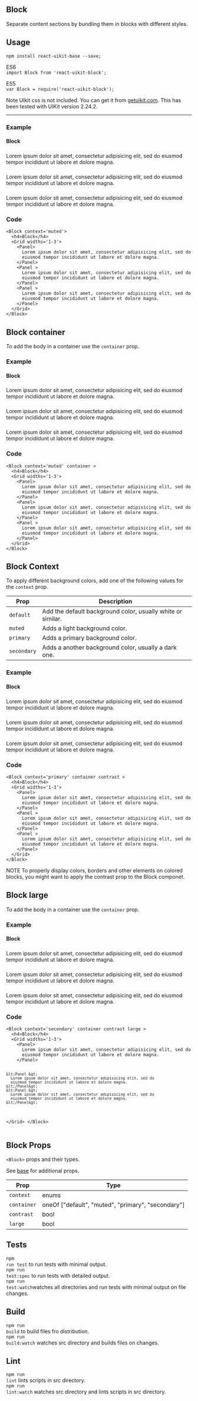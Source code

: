 <div><link rel="stylesheet" href="https://cdnjs.cloudflare.com/ajax/libs/uikit/2.24.2/css/uikit.almost-flat.min.css"/><section><h1>Block</h1><p class="uk-article-lead">Separate content sections by bundling them in blocks with different styles.</p></section><section><h2>Usage</h2><p><code>npm install react-uikit-base --save;</code></p><p>ES6 <br/><code>import Block from &#x27;react-uikit-block&#x27;;</code><br/></p><p>ES5 <br/><code>var Block = require(&#x27;react-uikit-block&#x27;);</code></p><p><span class="uk-badge  uk-badge-danger">Note</span>  UIkit css is not included. You can get it from <a href="http://getuikit.com/">getuikit.com</a>. This has been tested with UIKit version 2.24.2.</p><hr class="uk-article-divider"/><h3 class="example">Example</h3><div class="uk-block  uk-block-muted"><h4>Block</h4><div class="uk-grid  uk-grid-width-1-3"><div class="uk-panel"><h3 class="uk-panel-title"> </h3>Lorem ipsum dolor sit amet, consectetur adipisicing elit, sed do eiusmod tempor incididunt ut labore et dolore magna.</div><div class="uk-panel"><h3 class="uk-panel-title"> </h3>Lorem ipsum dolor sit amet, consectetur adipisicing elit, sed do eiusmod tempor incididunt ut labore et dolore magna.</div><div class="uk-panel"><h3 class="uk-panel-title"> </h3>Lorem ipsum dolor sit amet, consectetur adipisicing elit, sed do eiusmod tempor incididunt ut labore et dolore magna.</div></div></div><h3 class="code">Code</h3><pre class="uk-scrollable-text xml"><code class="xml">&lt;Block context=&#x27;muted&#x27;&gt;
  &lt;h4&gt;Block&lt;/h4&gt;
  &lt;Grid widths=&#x27;1-3&#x27;&gt;
    &lt;Panel&gt;
      Lorem ipsum dolor sit amet, consectetur adipisicing elit, sed do
      eiusmod tempor incididunt ut labore et dolore magna.
    &lt;/Panel&gt;
    &lt;Panel &gt;
      Lorem ipsum dolor sit amet, consectetur adipisicing elit, sed do
      eiusmod tempor incididunt ut labore et dolore magna.
    &lt;/Panel&gt;
    &lt;Panel &gt;
      Lorem ipsum dolor sit amet, consectetur adipisicing elit, sed do
      eiusmod tempor incididunt ut labore et dolore magna.
    &lt;/Panel&gt;
  &lt;/Grid&gt;
&lt;/Block&gt;</code></pre></section><section><h2>Block container</h2><p>To add the body in a container use the <code>container</code> prop.</p><h3 class="example">Example</h3><div class="uk-block  uk-block-muted"><div class="uk-container"><h4>Block</h4><div class="uk-grid  uk-grid-width-1-3"><div class="uk-panel"><h3 class="uk-panel-title"> </h3>Lorem ipsum dolor sit amet, consectetur adipisicing elit, sed do eiusmod tempor incididunt ut labore et dolore magna.</div><div class="uk-panel"><h3 class="uk-panel-title"> </h3>Lorem ipsum dolor sit amet, consectetur adipisicing elit, sed do eiusmod tempor incididunt ut labore et dolore magna.</div><div class="uk-panel"><h3 class="uk-panel-title"> </h3>Lorem ipsum dolor sit amet, consectetur adipisicing elit, sed do eiusmod tempor incididunt ut labore et dolore magna.</div></div></div></div><h3 class="code">Code</h3><pre class="uk-scrollable-text xml"><code class="xml">&lt;Block context=&#x27;muted&#x27; container &gt;
  &lt;h4&gt;Block&lt;/h4&gt;
  &lt;Grid widths=&#x27;1-3&#x27;&gt;
    &lt;Panel&gt;
      Lorem ipsum dolor sit amet, consectetur adipisicing elit, sed do
      eiusmod tempor incididunt ut labore et dolore magna.
    &lt;/Panel&gt;
    &lt;Panel&gt;
      Lorem ipsum dolor sit amet, consectetur adipisicing elit, sed do
      eiusmod tempor incididunt ut labore et dolore magna.
    &lt;/Panel&gt;
    &lt;Panel &gt;
      Lorem ipsum dolor sit amet, consectetur adipisicing elit, sed do
      eiusmod tempor incididunt ut labore et dolore magna.
    &lt;/Panel&gt;
  &lt;/Grid&gt;
&lt;/Block&gt;</code></pre></section><section><h2>Block Context</h2><p>To apply different background colors, add one of the following values for the <code>context</code> prop.</p><table class="uk-table"><thead><tr><th class="uk-text-left">Prop</th><th class="uk-text-left">Description</th></tr></thead><tbody><tr><td class="uk-text-left"><code>default</code></td><td class="uk-text-left">Add the default background color, usually white or similar.</td></tr><tr><td class="uk-text-left"><code>muted</code></td><td class="uk-text-left">Adds a light background color.</td></tr><tr><td class="uk-text-left"><code>primary</code></td><td class="uk-text-left">Adds a primary background color.</td></tr><tr><td class="uk-text-left"><code>secondary</code></td><td class="uk-text-left">Adds a another background color, usually a dark one.</td></tr></tbody></table><h3 class="example">Example</h3><div class="uk-block uk-contrast uk-block-primary uk-contrast"><div class="uk-container"><h4>Block</h4><div class="uk-grid  uk-grid-width-1-3"><div class="uk-panel"><h3 class="uk-panel-title"> </h3>Lorem ipsum dolor sit amet, consectetur adipisicing elit, sed do eiusmod tempor incididunt ut labore et dolore magna.</div><div class="uk-panel"><h3 class="uk-panel-title"> </h3>Lorem ipsum dolor sit amet, consectetur adipisicing elit, sed do eiusmod tempor incididunt ut labore et dolore magna.</div><div class="uk-panel"><h3 class="uk-panel-title"> </h3>Lorem ipsum dolor sit amet, consectetur adipisicing elit, sed do eiusmod tempor incididunt ut labore et dolore magna.</div></div></div></div><h3 class="code">Code</h3><pre class="uk-scrollable-text xml"><code class="xml">&lt;Block context=&#x27;primary&#x27; container contrast &gt;
  &lt;h4&gt;Block&lt;/h4&gt;
  &lt;Grid widths=&#x27;1-3&#x27;&gt;
    &lt;Panel&gt;
      Lorem ipsum dolor sit amet, consectetur adipisicing elit, sed do
      eiusmod tempor incididunt ut labore et dolore magna.
    &lt;/Panel&gt;
    &lt;Panel &gt;
      Lorem ipsum dolor sit amet, consectetur adipisicing elit, sed do
      eiusmod tempor incididunt ut labore et dolore magna.
    &lt;/Panel&gt;
    &lt;Panel &gt;
      Lorem ipsum dolor sit amet, consectetur adipisicing elit, sed do
      eiusmod tempor incididunt ut labore et dolore magna.
    &lt;/Panel&gt;
  &lt;/Grid&gt;
&lt;/Block&gt;</code></pre><p><span class="uk-badge">NOTE</span>  To properly display colors, borders and other elements on colored blocks, you might want to apply the contrast prop to the Block componet.</p></section><section><h2>Block large</h2><p>To add the body in a container use the <code>container</code> prop.</p><h3 class="example">Example</h3><div class="uk-block uk-contrast uk-block-secondary uk-contrast uk-block-large"><div class="uk-container"><h4>Block</h4><div class="uk-grid  uk-grid-width-1-3"><div class="uk-panel"><h3 class="uk-panel-title"> </h3>Lorem ipsum dolor sit amet, consectetur adipisicing elit, sed do eiusmod tempor incididunt ut labore et dolore magna.</div><div class="uk-panel"><h3 class="uk-panel-title"> </h3>Lorem ipsum dolor sit amet, consectetur adipisicing elit, sed do eiusmod tempor incididunt ut labore et dolore magna.</div><div class="uk-panel"><h3 class="uk-panel-title"> </h3>Lorem ipsum dolor sit amet, consectetur adipisicing elit, sed do eiusmod tempor incididunt ut labore et dolore magna.</div></div></div></div><h3 class="code">Code</h3><pre class="uk-scrollable-text xml"><code class="xml">&lt;Block context=&#x27;secondary&#x27; container contrast large &gt;
  &lt;h4&gt;Block&lt;/h4&gt;
  &lt;Grid widths=&#x27;1-3&#x27;&gt;
    &lt;Panel&gt;
      Lorem ipsum dolor sit amet, consectetur adipisicing elit, sed do
      eiusmod tempor incididunt ut labore et dolore magna.
    &lt;/Panel&gt;

    &lt;Panel &gt;
      Lorem ipsum dolor sit amet, consectetur adipisicing elit, sed do
      eiusmod tempor incididunt ut labore et dolore magna.
    &lt;/Panel&gt;
    &lt;Panel &gt;
      Lorem ipsum dolor sit amet, consectetur adipisicing elit, sed do
      eiusmod tempor incididunt ut labore et dolore magna.
    &lt;/Panel&gt;
  &lt;/Grid&gt;
&lt;/Block&gt;</code></pre></section><section><h2>Block Props</h2><p><code>&lt;Block&gt;</code> props and their types.</p><p>See <a href="https://github.com/otissv/react-uikit-base">base</a> for additional props.</p><table class="uk-table"><thead><tr><th class="uk-text-left">Prop</th><th class="uk-text-left">Type</th></tr></thead><tbody><tr><td class="uk-text-left"><code>context</code></td><td class="uk-text-left">enums</td></tr><tr><td class="uk-text-left"><code>container</code></td><td colspan="2">oneOf [&quot;default&quot;, &quot;muted&quot;, &quot;primary&quot;, &quot;secondary&quot;]</td></tr><tr><td class="uk-text-left"><code>contrast</code></td><td class="uk-text-left">bool</td></tr><tr><td class="uk-text-left"><code>large</code></td><td class="uk-text-left">bool</td></tr></tbody></table></section><section><h2>Tests</h2><p><code>npm run test</code> to run tests with minimal output.<br/><code>npm run test:spec</code> to run tests with detailed output.<br/><code>npm run test:watch</code>watches all directories and run tests with minimal output on file changes.<br/></p></section><section><h2>Build</h2><p><code>npm run build</code> to build files fro distribution.<br/><code>npm run build:watch</code> watches src directory and builds files on changes.<br/></p></section><section><h2>Lint</h2><p><code>npm run lint</code> lints scripts in src directory.<br/><code>npm run lint:watch</code> watches src directory and lints scripts in src directory.<br/></p></section></div>